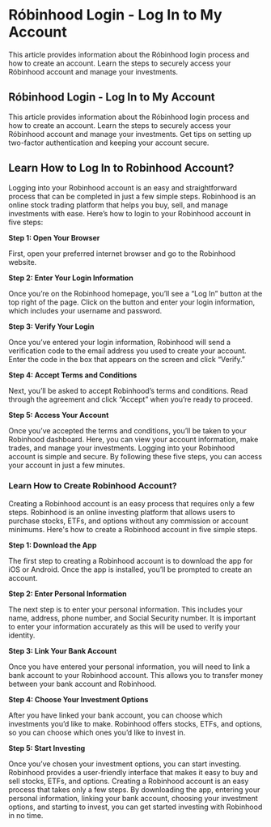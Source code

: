 


<h1>Róbinhood Login - Log In to My Account</h1>

This article provides information about the Róbinhood login process and how to create an account. Learn the steps to securely access your Róbinhood account and manage your investments.

<h2>Róbinhood Login - Log In to My Account</h2>
This article provides information about the Róbinhood login process and how to create an account. Learn the steps to securely access your Róbinhood account and manage your investments. Get tips on setting up two-factor authentication and keeping your account secure.

<h2>Learn How to Log In to Robinhood Account?</h2>

Logging into your Robinhood account is an easy and straightforward process that can be completed in just a few simple steps. Robinhood is an online stock trading platform that helps you buy, sell, and manage investments with ease. Here’s how to login to your Robinhood account in five steps:

**Step 1: Open Your Browser**

First, open your preferred internet browser and go to the Robinhood website.

**Step 2: Enter Your Login Information**

Once you’re on the Robinhood homepage, you’ll see a “Log In” button at the top right of the page. Click on the button and enter your login information, which includes your username and password.

**Step 3: Verify Your Login**

Once you’ve entered your login information, Robinhood will send a verification code to the email address you used to create your account. Enter the code in the box that appears on the screen and click “Verify.”

**Step 4: Accept Terms and Conditions**

Next, you’ll be asked to accept Robinhood’s terms and conditions. Read through the agreement and click “Accept” when you’re ready to proceed.

**Step 5: Access Your Account**

Once you’ve accepted the terms and conditions, you’ll be taken to your Robinhood dashboard. Here, you can view your account information, make trades, and manage your investments.
Logging into your Robinhood account is simple and secure. By following these five steps, you can access your account in just a few minutes.

<h3>Learn How to Create Robinhood Account?</h3>

Creating a Robinhood account is an easy process that requires only a few steps. Robinhood is an online investing platform that allows users to purchase stocks, ETFs, and options without any commission or account minimums. Here's how to create a Robinhood account in five simple steps.

**Step 1: Download the App**

The first step to creating a Robinhood account is to download the app for iOS or Android. Once the app is installed, you’ll be prompted to create an account.

**Step 2: Enter Personal Information**

The next step is to enter your personal information. This includes your name, address, phone number, and Social Security number. It is important to enter your information accurately as this will be used to verify your identity.

**Step 3: Link Your Bank Account**

Once you have entered your personal information, you will need to link a bank account to your Robinhood account. This allows you to transfer money between your bank account and Robinhood.

**Step 4: Choose Your Investment Options**

After you have linked your bank account, you can choose which investments you’d like to make. Robinhood offers stocks, ETFs, and options, so you can choose which ones you’d like to invest in.

**Step 5: Start Investing**

Once you’ve chosen your investment options, you can start investing. Robinhood provides a user-friendly interface that makes it easy to buy and sell stocks, ETFs, and options.
Creating a Robinhood account is an easy process that takes only a few steps. By downloading the app, entering your personal information, linking your bank account, choosing your investment options, and starting to invest, you can get started investing with Robinhood in no time.
